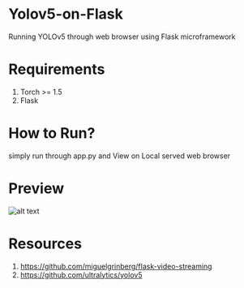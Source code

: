 # Yolov5-on-Flask
Running YOLOv5 through web browser using Flask microframework
# Requirements 
1. Torch >= 1.5
2. Flask

# How to Run?
simply run through app.py and View on Local served web browser

# Preview
![alt text](https://github.com/muhk01/YOLOv5-Object-Counter/blob/master/Screenshot%20from%202020-08-10%2005-55-55.png)

# Resources
1. https://github.com/miguelgrinberg/flask-video-streaming
2. https://github.com/ultralytics/yolov5

